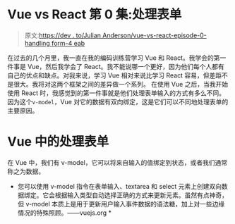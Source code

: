 # Vue vs React 第 0 集:处理表单

> 原文:[https://dev . to/Julian Anderson/vue-vs-react-episode-0-handling form-4 eab](https://dev.to/juliancanderson/vue-vs-react-episode-0-handlingform-4eab)

在过去的几个月里，我一直在我的编码训练营学习 Vue 和 React。我学会的第一件事是 Vue，然后我学会了 React。我不能说哪一个更好，因为他们每个人都有自己的优点和缺点。对我来说，学习 Vue 相对来说比学习 React 容易，但差距不是很大。我将对这两个框架之间的差异做一个系列。
在使用 Vue 之后，当我开始使用 React 时，我感觉到的第一件事就是他们处理表单输入的方式有多么不同。因为这个`v-model`，Vue 对它的数据有双向绑定，这是它们可以不同地处理表单的主要原因。

# Vue 中的处理表单

在 Vue 中，我们有 v-model，它可以将来自输入的值绑定到状态，或者我们通常称之为数据。

*   您可以使用 v-model 指令在表单输入、textarea 和 select 元素上创建双向数据绑定。它会根据输入类型自动选择正确的方式来更新元素。虽然有点神奇，但 v-model 本质上是用于更新用户输入事件数据的语法糖，加上对一些边缘情况的特殊照顾。——vuejs.org *